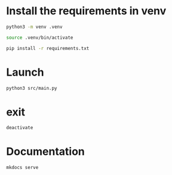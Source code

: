 # Install the requirements in venv

```bash
python3 -m venv .venv
```
```bash
source .venv/bin/activate
```
```bash
pip install -r requirements.txt
```

# Launch 

```bash
python3 src/main.py
```

# exit

```bash
deactivate
```

# Documentation

```bash
mkdocs serve
```